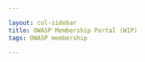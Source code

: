 ```yaml
---

layout: col-sidebar
title: OWASP Membership Portal (WIP)
tags: OWASP membership

---
```


<div id='member-qr' style='float:right;'></div>
<div id='member-info'>
</div>

<script>
  $(function() {
    cfauth = Cookies.get('CF_Authorization');
    if(cfauth) {
      token = getParsedJwt(cfauth);
      $('#member-info').fill_member_info(token['payload']['email']);
      $('#member-qr').kjua({text: 'https://owasp.org/manage-membership/'});
    } else {
      $('#member-info').fill_member_info('test.leader@owasp.org');
      $('#member-qr').kjua({text: 'https://owasp.org/manage-membership/'});
    }
  })
  
  $.fn.fill_member_info = function(email_address) {
        html = "Welcome, " + email_address + ".  Here is your information:";
        html += "<p><strong>First Name:</strong>Test<br>";
        html += "<strong>Last Name:</strong>Leader<br>";
        html += "<strong>Member Number:</strong>8adxzfka3993dfavh<br>";
        html += "<strong>Email:</strong>test.leader@owasp.org<br>";
        html += "<strong>Email:</strong>second.email@some.place<br>";
        html += "<strong>Address:</strong>1234 Many Streets<br>";
        html += "<strong>City:</strong>Citytownville<br>";
        html += "<strong>State:</strong>Unionstate<br>";
        html += "<strong>Postal Code:</strong>534231<br";
        this.html(html);
    }

  
  function getParsedJwt(strtoken) {
    token = {}
    splits = strtoken.split('.')
  try {
    token['header'] = JSON.parse(atob(splits[0]))
  } catch(e) {
  }
  try {
    token['payload'] = JSON.parse(atob(splits[1]))
  } catch (e) { 
  }
  
  try {
    token['signature'] = splits[2]
  } catch (e) { 
  }
  return token
}


</script>
